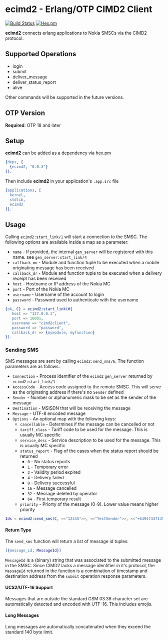 # ecimd2 - Erlang/OTP CIMD2 Client

[![Build Status](https://travis-ci.org/VoyagerInnovations/ecimd2.svg?branch=master)](https://travis-ci.org/VoyagerInnovations/ecimd2) [![Hex.pm](https://img.shields.io/hexpm/v/ecimd2.svg)](https://hex.pm/packages/ecimd2)

**ecimd2** connects erlang applications to Nokia SMSCs via the CIMD2 protocol.

## Supported Operations
* login
* submit
* deliver\_message
* deliver\_status\_report
* alive

Other commands will be supported in the future versions.

## OTP Version

**Required**: OTP 18 and later

## Setup

**ecimd2** can be added as a dependency via [hex.pm](https://hex.pm/packages/ecimd2)

```erlang
{deps, [
  {ecimd2, "0.0.3"}
]}. 
```

Then include **ecimd2** in your application's `.app.src` file

```erlang
{applications, [
  kernel,
  stdlib,
  ecimd2
]}.
```

## Usage

Calling `ecimd2:start_link/1` will start a connection to the SMSC. The following options are available inside a map as a parameter:

* `name` - If provided, the internal `gen_server` will be registered with this name. see `gen_server:start_link/4`
* `callback_mo` - Module and function tuple to be executed when a mobile originating message has been received
* `callback_dr` - Module and function tuple to be executed when a delivery receipt has been received
* `host` - Hostname or IP address of the Nokia MC
* `port` - Port of the Nokia MC
* `username` - Username of the account to login
* `password` - Password used to authenticate with the username

```erlang
{ok, C} = ecimd2:start_link(#{
   host => "127.0.0.1",
   port => 16001,
   username => "cimd2client",
   password => "password",
   callback_dr => {mymodule, myfunction}
}).
```

### Sending SMS

SMS messages are sent by calling `ecimd2:send_sms/6`. The function parameters are as follows:

* `Connection` - Process identifier of the `ecimd2` `gen_server` returned by `ecimd2:start_link/1`
* `AccessCode` - Access code assigned to the remote SMSC. This will serve as the originating address if there's no `Sender` defined
* `Sender` - Number or alphanumeric mask to be set as the sender of the message
* `Destination` - MSISDN that will be receiving the message
* `Message` - UTF-8 encoded message
* `Options` - An optional map with the following keys:
    * `cancellable` - Determines if the message can be cancelled or not
    * `tariff_class` - Tariff code to be used for the message. This is usually MC specific
    * `service_desc` - Service description to be used for the message. This is usually MC specific
    * `status_report` - Flag of the cases when the status report should be returned
        * `0`  - No status reports
        * `1`  - Temporary error
        * `2`  - Validity period expired
        * `4`  - Delivery failed
        * `8`  - Delivery successful
        * `16` - Message cancelled
        * `32` - Message deleted by operator
        * `64` - First temporary result
    * `priority` - Priorty of the message (0-9). Lower value means higher priority

```erlang
Ids = ecimd2:send_sms(C, <<"12345">>, <<"TestSender">>, <<"+639473371390">>, <<"Hello">>).
```

#### Return Type

The `send_sms` function will return a list of message id tuples:

```erlang
[{message_id, MessageId}]
```

`MessageId` is a (binary) string that was associated to the submitted message in the SMSC. Since CIMD2 lacks a message identifier in it's protocol, the `MessageId` returned in the function is a combination of timestamp and destination address from the `submit` operation response parameters.

#### UCS2/UTF-16 Support

Messages that are outside the standard GSM 03.38 character set are automatically detected and encoded with UTF-16. This includes emojis.

#### Long Messages

Long messages are automatically concatenated when they exceed the standard 140 byte limit. 

